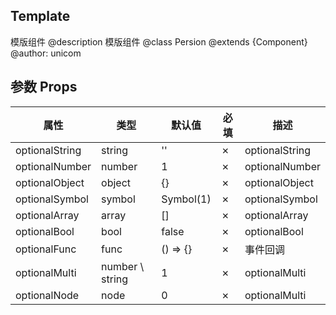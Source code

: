 ## Template

模版组件 @description 模版组件 @class Persion @extends {Component} @author: unicom

## 参数 Props

| 属性           | 类型            | 默认值    | 必填 | 描述           |
| -------------- | --------------- | --------- | ---- | -------------- |
| optionalString | string          | ''        | ✗    | optionalString |
| optionalNumber | number          | 1         | ✗    | optionalNumber |
| optionalObject | object          | {}        | ✗    | optionalObject |
| optionalSymbol | symbol          | Symbol(1) | ✗    | optionalSymbol |
| optionalArray  | array           | []        | ✗    | optionalArray  |
| optionalBool   | bool            | false     | ✗    | optionalBool   |
| optionalFunc   | func            | () => {}  | ✗    | 事件回调       |
| optionalMulti  | number \ string | 1         | ✗    | optionalMulti  |
| optionalNode   | node            | 0         | ✗    | optionalMulti  |
